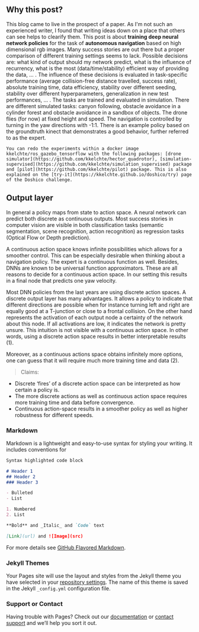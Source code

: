 
## Why this post?

This blog came to live in the prospect of a paper. As I'm not such an experienced writer, I found that writing ideas down on a place that others can see helps to clearify them. This post is about **training deep neural network policies** for the task of **autonomous navigation** based on high dimensional rgb images. Many success stories are out there but a proper comparison of different training settings seems to lack. Possible decisions are: what kind of output should my network predict, what is the influence of recurrency,  what is the most (data/time/stability) efficient way of providing the data, … . The influence of these decisions is evaluated in task-specific performance (average collision-free distance travelled, success rate), absolute training time, data efficiency, stability over different seeding, stability over different hyperparameters, generalization in new test performances, … . 
The tasks are trained and evaluated in simulation. There are different simulated tasks: canyon following, obstacle avoidance in a cylinder forest and obstacle avoidance in a sandbox of objects. 
The drone flies (for now) at fixed height and speed. The navigation is controlled by turning in the yaw directions with -1:1. There is an example policy based on the groundtruth kinect that demonstrates a good behavior, further referred to as the expert.

``` You can redo the experiments within a docker image kkelchte/ros_gazebo_tensorflow with the following packages: [drone simulator](https://github.com/kkelchte/hector_quadrotor), [simulation-supervised](https://github.com/kkelchte/simulation_supervised) package and [pilot](https://github.com/kkelchte/pilot) package. This is also explained on the [try-it](https://kkelchte.github.io/doshico/try) page of the Doshico challenge. ```

## Output layer
In general a policy maps from state to action space. A neural network can predict both discrete as continuous outputs. Most success stories in computer vision are visible in both classification tasks (semantic segmentation, scene recognition, action recognition) as regression tasks (Optical Flow or Depth prediction). 

A continuous action space knows infinite possibilities which allows for a smoother control. This can be especially desirable when thinking about a navigation policy. The expert is a continuous function as well. Besides, DNNs are known to be universal function approximators. These are all reasons to decide for a continuous action space. In our setting this results in a final node that predicts one yaw velocity.

Most DNN policies from the last years are using discrete action spaces. A discrete output layer has many advantages. It allows a policy to indicate that different directions are possible when for instance turning left and right are equally good at a T-junction or close to a frontal collision. On the other hand represents the activation of each output node a certainty of the network about this node. If all activations are low, it indicates the network is pretty unsure. This intuition is not visible with a continuous action space. In other words, using a discrete action space results in better interpretable results (1).

Moreover, as a continuous actions space obtains infinitely more options, one can guess that it will require much more training time and data (2).

> Claims:
- Discrete ‘fires’ of a discrete action space can be interpreted as how certain a policy is.
- The more discrete actions as well as continuous action space requires more training time and data before convergence.
- Continuous action-space results in a smoother policy as well as higher robustness for different speeds.


### Markdown

Markdown is a lightweight and easy-to-use syntax for styling your writing. It includes conventions for

```markdown
Syntax highlighted code block

# Header 1
## Header 2
### Header 3

- Bulleted
- List

1. Numbered
2. List

**Bold** and _Italic_ and `Code` text

[Link](url) and ![Image](src)
```

For more details see [GitHub Flavored Markdown](https://guides.github.com/features/mastering-markdown/).

### Jekyll Themes

Your Pages site will use the layout and styles from the Jekyll theme you have selected in your [repository settings](https://github.com/kkelchte/policy_learning_study/settings). The name of this theme is saved in the Jekyll `_config.yml` configuration file.

### Support or Contact

Having trouble with Pages? Check out our [documentation](https://help.github.com/categories/github-pages-basics/) or [contact support](https://github.com/contact) and we’ll help you sort it out.
